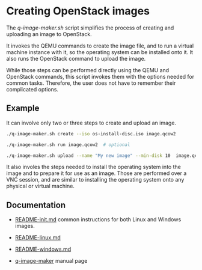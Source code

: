 Creating OpenStack images
=========================

The _q-image-maker.sh_ script simplifies the process of creating and
uploading an image to OpenStack.

It invokes the QEMU commands to create the image file, and to run a
virtual machine instance with it, so the operating system can be
installed onto it. It also runs the OpenStack command to upload the
image.

While those steps can be performed directly using the QEMU and
OpenStack commands, this script invokes them with the options needed
for common tasks. Therefore, the user does not have to remember their
complicated options.

## Example

It can involve only two or three steps to create and upload an image.

```sh
./q-image-maker.sh create --iso os-install-disc.iso image.qcow2

./q-image-maker.sh run image.qcow2  # optional

./q-image-maker.sh upload --name "My new image" --min-disk 10  image.qcow2
```

It also involes the steps needed to install the operating system into
the image and to prepare it for use as an image.  Those are performed
over a VNC session, and are similar to installing the operating system
onto any physical or virtual machine.

## Documentation

- [README-init.md](README-init.md) common instructions for both Linux and Windows images.

- [README-linux.md](README-linux.md)

- [README-windows.md](README-windows.md)

- [q-image-maker](q-image-maker.md) manual page

